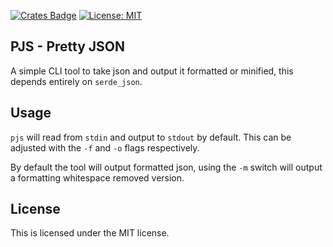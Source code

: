 [![Crates Badge](https://img.shields.io/crates/v/pjs)](https://crates.io/crates/pjs)
[![License: MIT](https://img.shields.io/crates/l/pjs)](LICENSE)

## PJS - Pretty JSON

A simple CLI tool to take json and output it formatted or minified, this depends
entirely on `serde_json`.

## Usage

`pjs` will read from `stdin` and output to `stdout` by default. This can be
adjusted with the `-f` and `-o` flags respectively.

By default the tool will output formatted json, using the `-m` switch will
output a formatting whitespace removed version.

## License

This is licensed under the MIT license.

